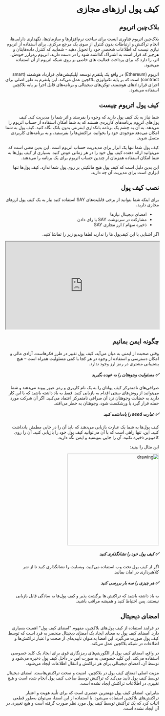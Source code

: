 <div dir="rtl" markdown="1">

# کیف پول‌ ارزهای مجازی

## بلاک‌چین اتریوم

بلاک‌چین اتریوم فناوری ایست برای ساخت نرم‌افزار‌ها و سازمان‌ها، نگهداری دارایی‌ها، انجام تراکنش و ارتباطات بدون کنترل از سوی یک مرجع مرکزی. برای استفاده از اتریوم نیازی نیست که اطلاعات شخصی خود را تحویل دهید - شمایید که کنترل داده‌هایتان و هرچیز که قرار است به اشتراک گذاشته شود را در دست دارید. اتریوم رمزارز خودش، اتر، را دارد که برای پرداخت فعالیت های خاصی بر روی شبکه اتریوم از آن استفاده می‌شود.

اتریوم (Ethereum) در واقع یک پلتفرم توسعه اپلیکیشن‌های قرارداد هوشمند (smart contract) است که بر پایه تکنولوژی بلاکچین عمل می‌کند. این پلتفرم به طور اصلی برای اجرای قراردادهای هوشمند، توکن‌های دیجیتالی و برنامه‌های قابل اجرا بر پایه بلاکچین استفاده می‌شود.

## کیف پول اتریوم چیست

شما نیاز به یک کیف پول دارید که وجوه را بفرستد و اتر شما را مدیریت کند.
کیف پول‌های اتریوم برنامه‌های کاربردی هستند که به شما امکان استفاده از حساب اتریوم را می‌دهد. به آن به چشم یک برنامه بانکداری ابنترنتی بدون بانک نگاه کنید. کیف پول به شما امکان می‌دهد موجودی خود را بخوانید، تراکنش‌ها را بفرستید، و به برنامه‌های کاربردی متصل شوید.

کیف پول شما تنها یک ابزار برای مدیدریت حساب اتریوم است. این بدین معنی است که می‌توانید ارائه دهنده کیف پول خود را در هر زمانی عوض کنید. بسیاری از کیف پول‌ها به شما امکان استفاده همزمان از چندین حساب اتریوم برای یک برنامه را می‌دهند.

این بدین دلیل است که کیف پول هیچ مالکیتی بر روی پول شما ندارد. کیف پول‌ها تنها ابزاری است برای مدیریت آن چه دارید.

## نصب کیف پول

برای اینکه شما بتوانید از برخی قابلیت‌های SAY استفاده کنید نیاز به یک کیف پول ارزهای مجازی دارید،

- امضای دیجیتال نیازها
- مشارکت در سرنوشت SAY با رای دادن
- ذخیره سهام / ارز مجازی SAY

اگر آشنایی با این کیف‌پول ها را ندارید لطفا ویدیو زیر را تماشا کنید.

<div class="h_iframe-aparat_embed_frame"><span style="display: block;padding-top: 57%"></span><iframe src="https://www.aparat.com/video/video/embed/videohash/jv3Yn/vt/frame"  allowFullScreen="true" webkitallowfullscreen="true" mozallowfullscreen="true"></iframe></div>

## چگونه ایمن بمانیم

وقتی صحبت از ایمنی به میان می‌آید، کیف پول تغییر در طرز فکرهاست. آزادی مالی و امکان دسترسی و استفاده از وجوه در هر کجا با کمی مسئولیت همراه است – هیچ پشتیبانی مشتری در رمز ارز وجود ندارد.

##### ✅ مسئولیت وجوهتان را به عهده بگیرید

صرافی‌های نامتمرکز کیف پولتان را به یک نام کاربری و رمز عبور پیوند می‌دهند و شما می‌توانید از روش‌های سنتی اقدام به بازیابی کنید. فقط به یاد داشته باشید که با این کار دارید به حضانت وجوهتان نزد آن صرافی نامتمرکز اعتماد می‌کنید. اگر آن شرکت مورد حمله قرار گیرد یا ورشکست شود، وجوهتان به خطر می‌افتد.

##### ✅ عبارت seed را یادداشت کنید

کیف پول‌ها به شما یک عبارت بازیابی می‌دهند که باید آن را در جایی مطمئن یادداشت کنید. این، تنها راهی است که با آن می‌توانید کیف پول خود را بازیابی کنید.
آن را روی کامپیوتر ذخیره نکنید. آن را جایی بنویسید و ایمن نگه دارید.

این مثال را ببنید:

<style>.h_iframe-aparat_embed_frame{position:relative;}.h_iframe-aparat_embed_frame .ratio{display:block;width:100%;height:auto;}.h_iframe-aparat_embed_frame iframe{position:absolute;top:0;left:0;width:100%;height:100%;}</style>
<div>
<img src="https://github.com/SAY-DAO/road-map-docs/blob/main/docs/.vuepress/public/images/seeds.png?raw=true" alt="drawing" width="300"/>
</div>

##### ✅ کیف پول خود را نشانگذاری کنید

اگر از کیف پول تحت وب استفاده می‌کنید، وبسایت را نشانگذاری کنید تا از شر کلاهبرداری در امان بمانید.

##### ✅ هر چیزی را سه بار بررسی کنید

به یاد داشته باشید که تراکنش ها برگشت پذیر و کیف پول‌ها به سادگی قابل بازیابی نیستند، پس احتیاط کنید و همیشه مراقب باشید.

## امضای دیجیتال

در فرایند استفاده از کیف پول‌های بلاکچین، مفهوم "امضای کیف پول" اهمیت بسیاری دارد. امضای کیف پول به معنای ایجاد یک امضای دیجیتال منحصر به فرد است که توسط کیف پول صورت می‌گیرد. این امضا به‌عنوان تأییدیه‌ای از صحت و اعتبار تراکنش‌ها و اطلاعات در شبکه بلاکچین عمل می‌کند.

در واقع، امضای کیف پول از الگوریتم‌های رمزنگاری قوی برای ایجاد یک کلید خصوصی استفاده می‌کند. این کلید خصوصی به صورت امن در داخل کیف پول ذخیره می‌شود و توسط آن، امضای دیجیتالی برای هر تراکنش و انتقال اطلاعات ایجاد می‌شود.

مزیت اصلی امضای کیف پول در بلاکچین، امنیت و صحت تراکنش‌هاست. امضای دیجیتال توسط کیف پول تأیید می‌کند که تراکنش توسط صاحب کیف پول انجام شده است و هیچ تغییری در اطلاعات تراکنش ایجاد نشده است.

بنابراین، امضای کیف پول مهمترین عنصری است که برای تأیید هویت و اعتبار تراکنش‌های بلاکچین استفاده می‌شود. با استفاده از این امضا، می‌توان به‌طور قطعی اثبات کرد که یک تراکنش توسط کیف پول مورد نظر صورت گرفته است و هیچ تغییری در آن ایجاد نشده است.

</div>
